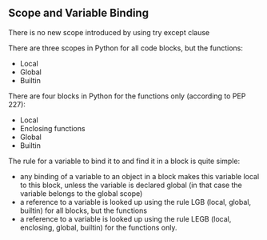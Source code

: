 ## Scope and Variable Binding ##

 There is no new scope introduced by using try except clause

There are three scopes in Python for all code blocks, but the functions:
* Local
* Global
* Builtin

There are four blocks in Python for the functions only (according to PEP 227):
* Local
* Enclosing functions
* Global
* Builtin

The rule for a variable to bind it to and find it in a block is quite simple:
* any binding of a variable to an object in a block makes this variable local to this block, unless the variable is declared global (in that case the variable belongs to the global scope)
* a reference to a variable is looked up using the rule LGB (local, global, builtin) for all blocks, but the functions
* a reference to a variable is looked up using the rule LEGB (local, enclosing, global, builtin) for the functions only.
